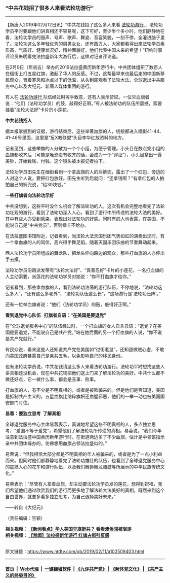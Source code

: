 ### “中共花钱招了很多人来看法轮功游行”
------------------------

<div class="post_content">
 <p>
  【新唐人2019年02月12日讯】“中共花钱招了这么多人来看
  <a href="https://www.ntdtv.com/gb/法轮功游行.htm">
   法轮功游行
  </a>
  ，法轮功学员平时要跟他们讲真相还不容易呢，这下可好，至少半个多小时，他们静静地在看，法轮功学员的鼓声、号声、歌声、舞姿、音容笑貌，一刻不停，全灌进脑子里了。法轮功这么多年轻优秀的男男女女，还有西方人，大家都看得出来法轮学员素质高、气质好、健康状况好、精神面貌好。他们代表中国未来的希望！”纽约时事评论员朱明看完法拉盛新年大游行后，这样对记者评论道。
 </p>
 <p>
  在2月9日（年初五）举办的2019法拉盛黄历新年游行中，中共团体组织了数百人在缅街上打五星红旗，激起了华人的反感。不过，这帮最早来也最后走的中国新移民观众，冒着寒风和冰点以下的低温，从头到尾观看了法轮大法、全球退出中共服务中心以及大纪元、新唐人媒体集团的游行。
 </p>
 <p>
  有人在
  <a href="https://www.ntdtv.com/gb/法轮功游行.htm">
   法轮功游行
  </a>
  队伍经过时挥手致意，还有人表示赞叹。一位举血旗者说：“他们（法轮功学员）的鼓，敲得好正啊。”有人被法轮功的队伍所震撼，索要挂着“法轮大法好”卡片的小莲花。
 </p>
 <p>
  <strong>
   中共花钱招人
  </strong>
 </p>
 <p>
  据本报掌握到的证据，游行结束后，这些举著血旗的人，统统都进入缅街41-44、41-46号里面，这里是“反X教联盟”头目李华红放资料的地方。
 </p>
 <p>
  记者见到，这些举旗的人分散为一个个小组，为便于管理。小头目在数点完小组的血旗都收齐后（可能是唯恐没有收齐的话，会成为一个“罪证”），小头目拿出一叠美钞，开始数钱、付钱。这个镜头被本报记者拍下。
 </p>
 <p>
  法轮功学员田先生在缅街看到一个拿血旗的人的后裤兜，露出了一个红包，旁边的人对这个人说，要把红包放好。田先生听到后就问：“还拿钱啊？”有拿红包的人拍拍自己的裤兜说，“给30块钱。”
 </p>
 <p>
  <strong>
   一些打旗者向法轮功示好
  </strong>
 </p>
 <p>
  中共没想到，这些平时没什么机会了解法轮功的人，这次有机会完整地看完了法轮功壮观的游行，看到了法轮功深入人心，看到了游行中所传递的法轮大法的美好。其中有些人亦受到感染，表现出对法轮功的好感。同时有的人也表露，在美国，不能说自己是“中共党员”，否则绿卡不给办。
 </p>
 <p>
  在法拉盛图书馆附近，记者看到，当法轮大法天国乐团气势如虹的演奏出现时，有一个拿血旗的人的同伴，高兴得手舞足蹈，随着天国乐团乐曲的节奏舞动起来。
 </p>
 <p>
  西人法轮功学员所组成的舞龙队，把龙头伸向路边的观众，那些打血旗的人亦伸出手去摸。
 </p>
 <p>
  法轮功学员沿路派发带有“法轮大法好”、“真善忍好”卡片的小莲花，一名打血旗的人主动索要，派莲花的法轮功学员对她说：“你不打血旗才给你。”
 </p>
 <p>
  记者看到，那些拿血旗的人，看到法轮功浩荡的游行队伍，不停地说，“法轮功这么多人”，“还有这么多老外”，“法轮功队伍这么长”，“这场游行是‘法轮功压阵’。”
 </p>
 <p>
  还有一位举血旗者说：“他们（法轮功学员）的鼓，敲得好正啊。”
 </p>
 <p>
  <strong>
   看到退党中心队伍   打旗者自语：“在美国是要退党”
  </strong>
 </p>
 <p>
  在“全球退党服务中心”的队伍经过时，一个打血旗的女人自言自语：“退党？在美国是要退党，不能说自己是共产党。”站在她后面的另一个打血旗的人说，“你不说是共产党就行。”
 </p>
 <p>
  有民众说，看来这些人还知道共产党在美国如“过街老鼠”，还知道做贼心虚，不敢向美国政府暴露自己是亲共五毛，以免影响自己的移民身份。
 </p>
 <p>
  也有法轮功学员说，中共花钱请这么多人来看法轮功游行。法轮功平时想找这些人讲真相还没机会，现在中共花钱把他们送上门来了解法轮功的美好。中共什么都不做还好点，它一做什么事，都会是丑事、败事。
 </p>
 <p>
  打血旗的人，有不少是不明真相的，或者是被欺骗来的。但是他们是否知道，美国是抵制共产主义的，五星血旗比纳粹旗帜还血腥邪恶，他们的一举一动也被美国国安部门盯住。
 </p>
 <p>
  <strong>
   易蓉：要独立思考  了解真相
  </strong>
 </p>
 <p>
  全球退党服务中心主席易蓉表示，真诚地希望这些不明真相的人，多点独立思考，“爱国不等于爱党”，希望他们了解法轮功所传递的真相。易蓉说，“我们今年注意到法拉盛中国黄历新年游行时，在街道两边多了不少血旗，估计是中领馆指示亲中共团体操办的，仿佛想用血旗占领法拉盛似的。”
 </p>
 <p>
  易蓉说：“但我相信大部分都是不明真相的华人被骗来的，或者是为了一点小利益而来。但同时他们都静静地看完了法轮功雄壮的队伍，也看到了全球退党服务中心的震撼人心的花车和游行队伍，以及我们舞狮舞龙腰鼓等所展示的中华民族传统文化。”
 </p>
 <p>
  易蓉表示：“尽管有人拿着血旗，却主动要法轮功学员发的莲花，想得到祝福，我们希望他们通过欣赏我们的游行而更多地了解法轮大法美好的真相，既然来到这个自由世界，就要多看多独立思考，为自己选择美好未来。”
 </p>
 <p>
  ——转自《大纪元》
 </p>
 <p>
  （责任编辑：竺颖）
 </p>
 <p>
  <strong>
   相关视频：
   <a href="https://www.ntdtv.com/b5/2019/02/11/a102509565.html">
    【新闻看点】华人美国举旗挺共？ 看看澳侨领被驱逐
   </a>
   <br>
    相关视频：
    <a href="https://www.ntdtv.com/b5/2019/02/11/a102509511.html">
     【禁闻】法拉盛新年游行 红旗占街引反感
    </a>
   </br>
  </strong>
 </p>
 <div class="single_ad">
 </div>
</div>

<br/>原文链接：https://www.ntdtv.com/gb/2019/02/11/a102509403.html


------------------------
#### [首页](https://github.com/gfw-breaker/banned-news/blob/master/README.md) &nbsp;|&nbsp; [Web代理](https://github.com/labour-camp/helloworld) &nbsp;|&nbsp; [一键翻墙软件](https://github.com/gfw-breaker/nogfw/blob/master/README.md) &nbsp;| [《九评共产党》](https://github.com/gfw-breaker/9ping.md/blob/master/README.md#九评之一评共产党是什么) | [《解体党文化》](https://github.com/gfw-breaker/jtdwh.md/blob/master/README.md) | [《共产主义的终极目的》](https://github.com/gfw-breaker/gczydzjmd.md/blob/master/README.md)


